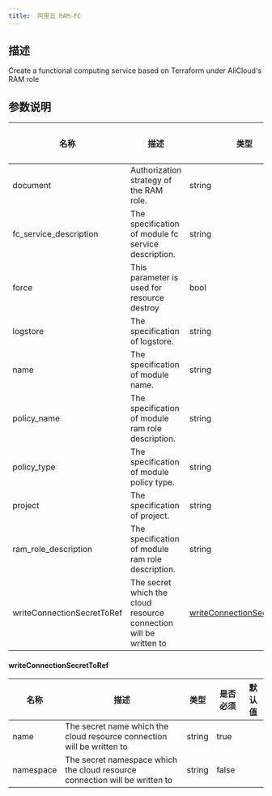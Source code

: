 ```yaml
---
title:  阿里云 RAM-FC
---
```


## 描述

Create a functional computing service based on Terraform under AliCloud's RAM role

## 参数说明


 名称 | 描述 | 类型 | 是否必须 | 默认值 
 ------------ | ------------- | ------------- | ------------- | ------------- 
 document | Authorization strategy of the RAM role. | string | false |  
 fc_service_description | The specification of module fc service description. | string | false |  
 force | This parameter is used for resource destroy | bool | false |  
 logstore | The specification of logstore. | string | false |  
 name | The specification of module name. | string | false |  
 policy_name | The specification of module ram role description. | string | false |  
 policy_type | The specification of module policy type. | string | false |  
 project | The specification of project. | string | false |  
 ram_role_description | The specification of module ram role description. | string | false |  
 writeConnectionSecretToRef | The secret which the cloud resource connection will be written to | [writeConnectionSecretToRef](#writeConnectionSecretToRef) | false |  


#### writeConnectionSecretToRef

 名称 | 描述 | 类型 | 是否必须 | 默认值 
 ------------ | ------------- | ------------- | ------------- | ------------- 
 name | The secret name which the cloud resource connection will be written to | string | true |  
 namespace | The secret namespace which the cloud resource connection will be written to | string | false |  
